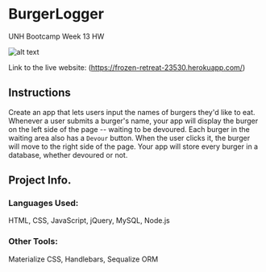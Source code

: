 # BurgerLogger
UNH Bootcamp Week 13 HW

![alt text](screenshot.png)

Link to the live website: (https://frozen-retreat-23530.herokuapp.com/)

## Instructions

Create an app that lets users input the names of burgers they'd like to eat. Whenever a user submits a burger's name, your app will display the burger on the left side of the page -- waiting to be devoured. Each burger in the waiting area also has a `Devour` button. When the user clicks it, the burger will move to the right side of the page. Your app will store every burger in a database, whether devoured or not.

## Project Info.

### Languages Used:
HTML, CSS, JavaScript, jQuery, MySQL, Node.js

### Other Tools:
Materialize CSS, Handlebars, Sequalize ORM
